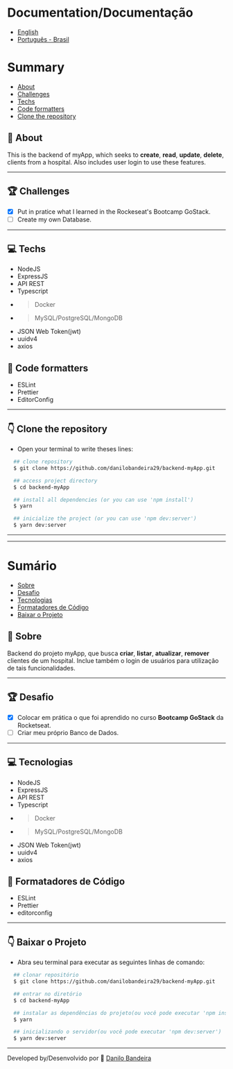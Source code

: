 # Documentation/Documentação
- [English](#-Summary)
- [Português - Brasil](#-Sumário)

# Summary
- [About](#-About)
- [Challenges](#-Challenges)
- [Techs](#-Techs)
- [Code formatters](#-Code-formatters)
- [Clone the repository](#Clone-the-repository)


## 📝 About
This is the backend of myApp, which seeks to **create**, **read**, **update**, **delete**,
clients from a hospital. Also includes user login to use these features.

---

## 🏆 Challenges
- [x] Put in pratice what I learned in the Rockeseat's Bootcamp GoStack.
- [ ] Create my own Database.
---

## 💻 Techs
- NodeJS
- ExpressJS
- API REST
- Typescript
- > Docker
- > MySQL/PostgreSQL/MongoDB
- JSON Web Token(jwt)
- uuidv4
- axios
## 💅 Code formatters
- ESLint
- Prettier
- EditorConfig

---

## 👇 Clone the repository
- Open your terminal to write theses lines:
```bash
  ## clone repository
  $ git clone https://github.com/danilobandeira29/backend-myApp.git

  ## access project directory
  $ cd backend-myApp

  ## install all dependencies (or you can use 'npm install')
  $ yarn

  ## inicialize the project (or you can use 'npm dev:server')
  $ yarn dev:server
```

---
---

# Sumário
- [Sobre](#-Sobre)
- [Desafio](#-Desafio)
- [Tecnologias](#-Tecnologias)
- [Formatadores de Código](#-Formatadores-de-Código)
- [Baixar o Projeto](#Baixar-o-Projeto)


## 📝 Sobre
Backend do projeto myApp, que busca **criar**, **listar**, **atualizar**, **remover** clientes de um hospital. Inclue também o login de usuários para utilização de tais funcionalidades.

---

## 🏆 Desafio
- [x] Colocar em prática o que foi aprendido no curso **Bootcamp GoStack** da Rocketseat.
- [ ] Criar meu próprio Banco de Dados.
---

## 💻 Tecnologias
- NodeJS
- ExpressJS
- API REST
- Typescript
- > Docker
- > MySQL/PostgreSQL/MongoDB
- JSON Web Token(jwt)
- uuidv4
- axios

## 💅 Formatadores de Código
- ESLint
- Prettier
- editorconfig

---

## 👇 Baixar o Projeto
- Abra seu terminal para executar as seguintes linhas de comando:
```bash
  ## clonar repositório
  $ git clone https://github.com/danilobandeira29/backend-myApp.git

  ## entrar no diretório
  $ cd backend-myApp

  ## instalar as dependências do projeto(ou você pode executar 'npm install')
  $ yarn

  ## inicializando o servidor(ou você pode executar 'npm dev:server')
  $ yarn dev:server
```

---

Developed by/Desenvolvido por 👻 [Danilo Bandeira](https://www.linkedin.com/in/danilo-bandeira-4411851a4/)
